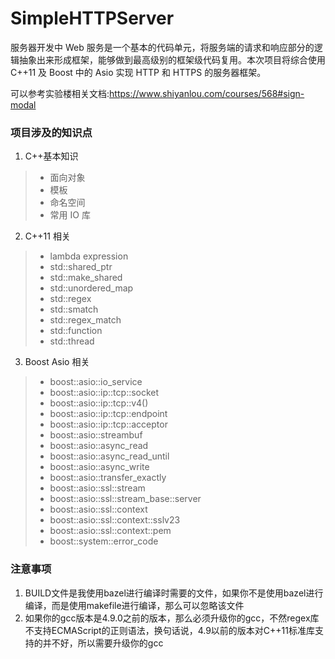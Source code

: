 # SimpleHTTPServer

服务器开发中 Web 服务是一个基本的代码单元，将服务端的请求和响应部分的逻辑抽象出来形成框架，能够做到最高级别的框架级代码复用。本次项目将综合使用 C++11 及 Boost 中的 Asio 实现 HTTP 和 HTTPS 的服务器框架。

可以参考实验楼相关文档:https://www.shiyanlou.com/courses/568#sign-modal

### 项目涉及的知识点

1. C++基本知识
> * 面向对象
> * 模板
> * 命名空间
> * 常用 IO 库

2. C++11 相关
> * lambda expression
> * std::shared_ptr
> * std::make_shared
> * std::unordered_map
> * std::regex
> * std::smatch
> * std::regex_match
> * std::function
> * std::thread

3. Boost Asio 相关
> * boost::asio::io_service
> * boost::asio::ip::tcp::socket
> * boost::asio::ip::tcp::v4()
> * boost::asio::ip::tcp::endpoint
> * boost::asio::ip::tcp::acceptor
> * boost::asio::streambuf
> * boost::asio::async_read
> * boost::asio::async_read_until
> * boost::asio::async_write
> * boost::asio::transfer_exactly
> * boost::asio::ssl::stream
> * boost::asio::ssl::stream_base::server
> * boost::asio::ssl::context
> * boost::asio::ssl::context::sslv23
> * boost::asio::ssl::context::pem
> * boost::system::error_code


### 注意事项
1. BUILD文件是我使用bazel进行编译时需要的文件，如果你不是使用bazel进行编译，而是使用makefile进行编译，那么可以忽略该文件
2. 如果你的gcc版本是4.9.0之前的版本，那么必须升级你的gcc，不然regex库不支持ECMAScript的正则语法，换句话说，4.9以前的版本对C++11标准库支持的并不好，所以需要升级你的gcc
